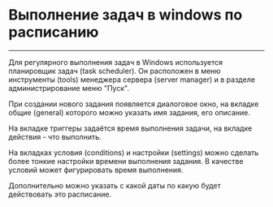 # Выполнение задач в windows по расписанию

***

Для регулярного выполнения задач в Windows используется планировщик задач (task scheduler). Он расположен в меню инструменты (tools) менеджера сервера (server manager) и в разделе администрирование меню "Пуск".

При создании нового задания появляется диалоговое окно, на вкладке общие (general) которого можно указать имя задания, его описание.

На вкладке триггеры задаётся время выполнения задачи, на вкладке действия - что выполнить.

На вкладках условия (conditions) и настройки (settings) можно сделать более тонкие настройки времени выполнения задания. В качестве условий может фигурировать время выполнения.

Дополнительно можно указать с какой даты по какую будет действовать это расписание.
